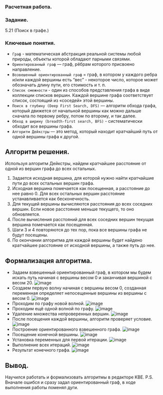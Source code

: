 ### Расчетная работа.
### Задание.
5.21 (Поиск в графе.)
### Ключевые понятия.
- `Граф` - математическая абстракция реальной системы любой природы, объекты которой обладают парными связями.
- `Ориентированный граф` —  граф, рёбрам которого присвоено направление.
- `Возвешенный ориентированный граф` =  граф, в котором у каждого ребра и/или каждой вершины есть “вес” - некоторое число, которое может обозначать длину пути, его стоимость и т. п.
- `Список смежности` - один из способов представления графа в виде коллекции списков вершин. Каждой вершине графа соответствует список, состоящий из «соседей» этой вершины.
- `Поиск в глубину (Deep First Search, DFS)` — алгоритм обхода графа, который движется от начальной вершины как можно дальше сначала по первому ребру, потом по второму, и так далее.
- `Обход в ширину (breadth-first search, BFS)` - систематически обходит все вершины графа.
- `Алгоритм Дейкстры` — это метод, который находит кратчайший путь от одной вершины графа к другой.

## Алгоритм решения.
Используя алгоритм Дейкстры, найдем кратчайшее расстояние от одной из вершин графа до всех остальных. 

1. Задается исходная вершина, для которой нужно найти кратчайшие пути до всех остальных вершин графа.
2. Исходная вершина помечается как посещенная, а расстояние до нее равно 0. Для всех остальных вершин расстояние устанавливается как бесконечность.
3. Для текущей вершины вычисляются расстояния до всех соседних вершин. Если новое расстояние меньше текущего, то оно обновляется.
4. После вычисления расстояний для всех соседних вершин текущая вершина помечается как посещенная.
5. Шаги 3 и 4 повторяются до тех пор, пока все вершины графа не будут посещены.
6. По окончании алгоритма для каждой вершины будет найдено кратчайшее расстояние от исходной вершины, а также путь до нее.
## Формализация алгоритма.
- Задаем взвешенный ориентированный граф, в котором мы будем искать путь начиная с вершины весом 0 и заканчивая вершиной с весом 20.
![image](https://github.com/iis-32170x/RPIIS/assets/144334182/68b086f5-9aaa-4c39-b7c9-320a50e891a7)
- Создаем первую волну начиная с вершины весом 0, созданная переменная определяет непосещенные вершины из вершины с весом 0.
![image](https://github.com/iis-32170x/RPIIS/assets/144334182/54789401-f620-440c-a7db-f7549a11593e)
- Проходим по графу новой волной.
![image](https://github.com/iis-32170x/RPIIS/assets/144334182/561b1a26-ab94-46dc-a06b-c68b0b7676af)
- Проходим ещё одной волной по графу.
![image](https://github.com/iis-32170x/RPIIS/assets/144334182/42a2423a-3835-4595-a5b6-39d8c681b1e0)
- Удаление множества непроверенных вершин.
![image](https://github.com/iis-32170x/RPIIS/assets/144334182/44ea16f3-4af2-4e7c-a108-1d2c550cc409)
- После посещения каждой вершины, алгоритм проверяет условие.
![image](https://github.com/iis-32170x/RPIIS/assets/144334182/37618b14-2ae7-413b-9c41-202eef790882)
- Построение ориентированного взвешенного графа.
![image](https://github.com/iis-32170x/RPIIS/assets/144334182/1331ab88-db03-43e1-a04b-a1e3e07aeedd)
- Посещение конечной вершины.
![image](https://github.com/iis-32170x/RPIIS/assets/144334182/b95e1bd4-7cca-4ae8-8944-9c6597580e31)
- Установка переменных для первой итерации.
![image](https://github.com/iis-32170x/RPIIS/assets/144334182/72f4112d-1595-4249-881b-cb06a46dbfce)
- Выполнение всех итераций.
![image](https://github.com/iis-32170x/RPIIS/assets/144334182/d650691e-c064-4e04-aedf-311e9c06d9c6)
- Результат конечного графа.
![image](https://github.com/iis-32170x/RPIIS/assets/144334182/b8216cdc-ddde-4db9-b1d6-2c1b930ee2bc)
## Вывод.
Научился работать и формализовать алгоритмы в редакторе KBE.
P.S. Вначале ошибся и сразу задал ориентированный граф, в ходе выполнения работы поменял дуги.
